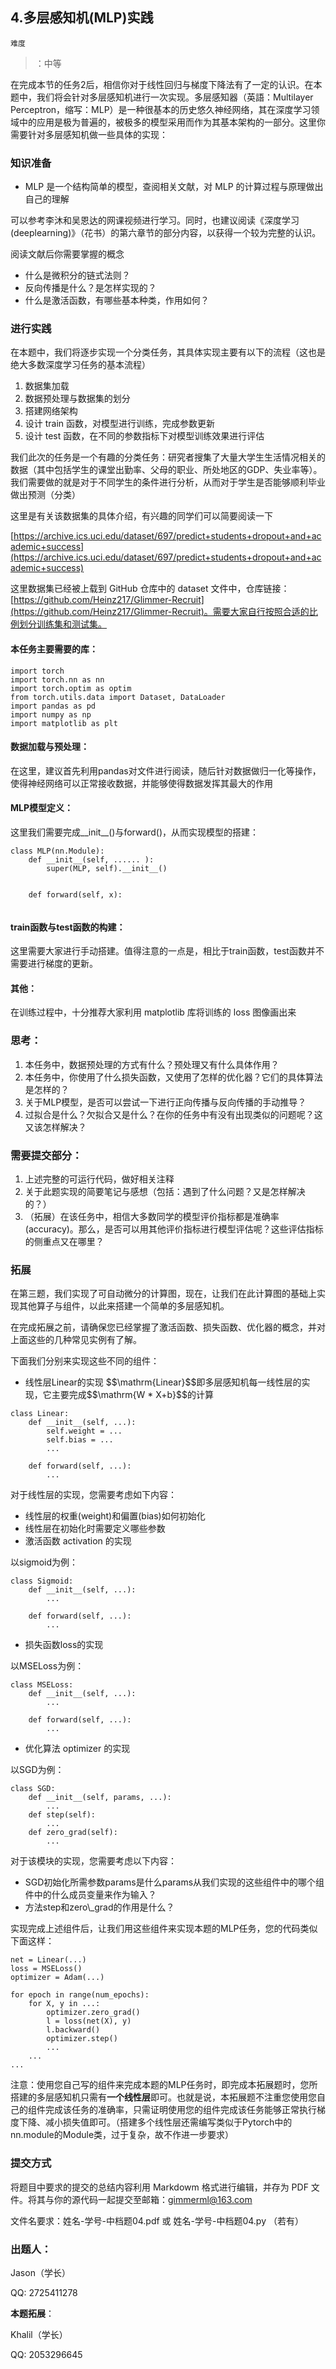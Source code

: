 ## 4.多层感知机(MLP)实践

```Plain Text
难度
```

> ：中等

在完成本节的任务2后，相信你对于线性回归与梯度下降法有了一定的认识。在本题中，我们将会针对多层感知机进行一次实现。多层感知器（英語：Multilayer Perceptron，缩写：MLP）是一种很基本的历史悠久神经网络，其在深度学习领域中的应用是极为普遍的，被极多的模型采用而作为其基本架构的一部分。这里你需要针对多层感知机做一些具体的实现：

### 知识准备

* MLP 是一个结构简单的模型，查阅相关文献，对 MLP 的计算过程与原理做出自己的理解

可以参考李沐和吴恩达的网课视频进行学习。同时，也建议阅读《深度学习(deeplearning)》（花书）的第六章节的部分内容，以获得一个较为完整的认识。

阅读文献后你需要掌握的概念

* 什么是微积分的链式法则？
* 反向传播是什么？是怎样实现的？
* 什么是激活函数，有哪些基本种类，作用如何？

### 进行实践

在本题中，我们将逐步实现一个分类任务，其具体实现主要有以下的流程（这也是绝大多数深度学习任务的基本流程）

1. 数据集加载
2. 数据预处理与数据集的划分
3. 搭建网络架构
4. 设计 train 函数，对模型进行训练，完成参数更新
5. 设计 test 函数，在不同的参数指标下对模型训练效果进行评估

我们此次的任务是一个有趣的分类任务：研究者搜集了大量大学生生活情况相关的数据（其中包括学生的课堂出勤率、父母的职业、所处地区的GDP、失业率等）。我们需要做的就是对于不同学生的条件进行分析，从而对于学生是否能够顺利毕业做出预测（分类）

这里是有关该数据集的具体介绍，有兴趣的同学们可以简要阅读一下

[https://archive.ics.uci.edu/dataset/697/predict+students+dropout+and+academic+success](https://archive.ics.uci.edu/dataset/697/predict+students+dropout+and+academic+success)

这里数据集已经被上载到 GitHub 仓库中的 dataset 文件中，仓库链接：[https://github.com/Heinz217/Glimmer-Recruit](https://github.com/Heinz217/Glimmer-Recruit)。需要大家自行按照合适的比例划分训练集和测试集。

#### **本任务主要需要的库：**

```Plain Text
import torch
import torch.nn as nn
import torch.optim as optim
from torch.utils.data import Dataset, DataLoader
import pandas as pd
import numpy as np
import matplotlib as plt
```

#### 数据加载与预处理：

在这里，建议首先利用pandas对文件进行阅读，随后针对数据做归一化等操作，使得神经网络可以正常接收数据，并能够使得数据发挥其最大的作用

#### MLP模型定义：

这里我们需要完成\_\_init\_\_()与forward()，从而实现模型的搭建：

```Plain Text
class MLP(nn.Module):
    def __init__(self, ...... ):
        super(MLP, self).__init__()
​
​
    def forward(self, x):
​
```

#### train函数与test函数的构建：

这里需要大家进行手动搭建。值得注意的一点是，相比于train函数，test函数并不需要进行梯度的更新。

#### 其他：

在训练过程中，十分推荐大家利用 matplotlib 库将训练的 loss 图像画出来

### 思考：

1. 本任务中，数据预处理的方式有什么？预处理又有什么具体作用？
2. 本任务中，你使用了什么损失函数，又使用了怎样的优化器？它们的具体算法是怎样的？
3. 关于MLP模型，是否可以尝试一下进行正向传播与反向传播的手动推导？
4. 过拟合是什么？欠拟合又是什么？在你的任务中有没有出现类似的问题呢？这又该怎样解决？

### 需要提交部分：

1. 上述完整的可运行代码，做好相关注释
2. 关于此题实现的简要笔记与感想（包括：遇到了什么问题？又是怎样解决的？）
3. （拓展）在该任务中，相信大多数同学的模型评价指标都是准确率(accuracy)。那么，是否可以用其他评价指标进行模型评估呢？这些评估指标的侧重点又在哪里？

### 拓展

在第三题，我们实现了可自动微分的计算图，现在，让我们在此计算图的基础上实现其他算子与组件，以此来搭建一个简单的多层感知机。

在完成拓展之前，请确保您已经掌握了激活函数、损失函数、优化器的概念，并对上面这些的几种常见实例有了解。

下面我们分别来实现这些不同的组件：

* 线性层Linear的实现 \$\$\\mathrm{Linear}\$\$即多层感知机每一线性层的实现，它主要完成\$\$\\mathrm{W \* X+b}\$\$的计算

```Plain Text
class Linear:
    def __init__(self, ...):
        self.weight = ...
        self.bias = ...
        ...

    def forward(self, ...):
        ...    
```

对于线性层的实现，您需要考虑如下内容：

* 线性层的权重(weight)和偏置(bias)如何初始化
* 线性层在初始化时需要定义哪些参数
* 激活函数 activation 的实现

以sigmoid为例：

```Plain Text
class Sigmoid:
    def __init__(self, ...):
        ...

    def forward(self, ...):
        ...
```

* 损失函数loss的实现

以MSELoss为例：

```Plain Text
class MSELoss:
    def __init__(self, ...):
        ...

    def forward(self, ...):
        ...
```

* 优化算法 optimizer 的实现

以SGD为例：

```Plain Text
class SGD:
    def __init__(self, params, ...):
        ...
    def step(self):
        ...
    def zero_grad(self):
        ...
```

对于该模块的实现，您需要考虑以下内容：

* SGD初始化所需参数params是什么params从我们实现的这些组件中的哪个组件中的什么成员变量来作为输入？
* 方法step和zero\\\_grad的作用是什么？

实现完成上述组件后，让我们用这些组件来实现本题的MLP任务，您的代码类似下面这样：

```Plain Text
net = Linear(...)
loss = MSELoss()
optimizer = Adam(...)
​
for epoch in range(num_epochs):
    for X, y in ...:
        optimizer.zero_grad()
        l = loss(net(X), y)
        l.backward()
        optimizer.step()
        ...
    ...
...
```

注意：使用您自己写的组件来完成本题的MLP任务时，即完成本拓展题时，您所搭建的多层感知机只需有**一个线性层**即可。也就是说，本拓展题不注重您使用您自己的组件完成该任务的准确率，只需证明使用您的组件完成该任务能够正常执行梯度下降、减小损失值即可。（搭建多个线性层还需编写类似于Pytorch中的nn.module的Module类，过于复杂，故不作进一步要求）

### 提交方式

将题目中要求的提交的总结内容利用 Markdowm 格式进行编辑，并存为 PDF 文件。将其与你的源代码一起提交至邮箱：[gimmerml@163.com](mailto:gimmerml@163.com)

文件名要求：姓名-学号-中档题04.pdf 或 姓名-学号-中档题04.py （若有）

### 出题人：

Jason（学长）

QQ: 2725411278

**本题拓展**：

Khalil（学长）

QQ: 2053296645